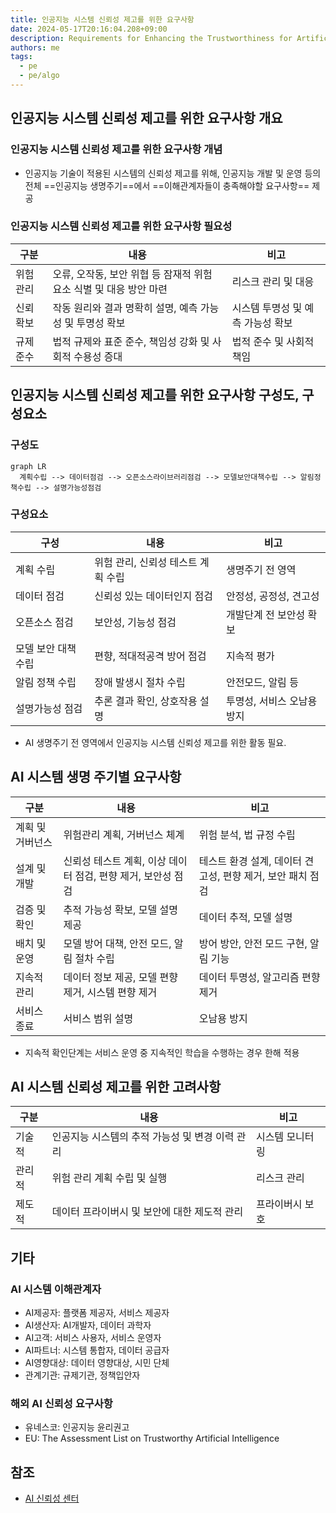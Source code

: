 ```yaml
---
title: 인공지능 시스템 신뢰성 제고를 위한 요구사항
date: 2024-05-17T20:16:04.208+09:00
description: Requirements for Enhancing the Trustworthiness for Artificial Intelligence Systems
authors: me
tags:
  - pe
  - pe/algo
---
```


## 인공지능 시스템 신뢰성 제고를 위한 요구사항 개요

### 인공지능 시스템 신뢰성 제고를 위한 요구사항 개념

- 인공지능 기술이 적용된 시스템의 신뢰성 제고를 위해, 인공지능 개발 및 운영 등의 전체 ==인공지능 생명주기==에서 ==이해관계자들이 충족해야할 요구사항== 제공

### 인공지능 시스템 신뢰성 제고를 위한 요구사항 필요성

| 구분 | 내용 | 비고 |
| --- | --- | --- |
| 위험 관리 | 오류, 오작동, 보안 위협 등 잠재적 위험 요소 식별 및 대응 방안 마련 | 리스크 관리 및 대응 |
| 신뢰 확보 | 작동 원리와 결과 명확히 설명, 예측 가능성 및 투명성 확보  | 시스템 투명성 및 예측 가능성 확보 |
| 규제 준수 | 법적 규제와 표준 준수, 책임성 강화 및 사회적 수용성 증대  | 법적 준수 및 사회적 책임 |

## 인공지능 시스템 신뢰성 제고를 위한 요구사항 구성도, 구성요소

### 구성도

```mermaid
graph LR
  계획수립 --> 데이터점검 --> 오픈소스라이브러리점검 --> 모델보안대책수립 --> 알림정책수립 --> 설명가능성점검
```

### 구성요소

| 구성 | 내용 | 비고  |
| --- | --- | -- |
| 계획 수립 | 위험 관리, 신뢰성 테스트 계획 수립 | 생명주기 전 영역 |
| 데이터 점검 | 신뢰성 있는 데이터인지 점검  | 안정성, 공정성, 견고성 |
| 오픈소스 점검 | 보안성, 기능성 점검 | 개발단계 전 보안성 확보 |
| 모델 보안 대책 수립 | 편향, 적대적공격 방어 점검 | 지속적 평가 |
| 알림 정책 수립 | 장애 발생시 절차 수립  | 안전모드, 알림 등 |
| 설명가능성 점검  | 추론 결과 확인, 상호작용 설명 | 투명성, 서비스 오남용 방지 |

- AI 생명주기 전 영역에서 인공지능 시스템 신뢰성 제고를 위한 활동 필요.

## AI 시스템 생명 주기별 요구사항

| 구분 | 내용 | 비고 |
| --- | --- | --- |
| 계획 및 거버넌스 | 위험관리 계획, 거버넌스 체계 | 위험 분석, 법 규정 수립 |
| 설계 및 개발 | 신뢰성 테스트 계획, 이상 데이터 점검, 편향 제거, 보안성 점검 | 테스트 환경 설계, 데이터 견고성, 편향 제거, 보안 패치 점검 |
| 검증 및 확인 | 추적 가능성 확보, 모델 설명 제공  | 데이터 추적, 모델 설명 |
| 배치 및 운영 | 모델 방어 대책, 안전 모드, 알림 절차 수립  | 방어 방안, 안전 모드 구현, 알림 기능 |
| 지속적 관리 | 데이터 정보 제공, 모델 편향 제거, 시스템 편향 제거  | 데이터 투명성, 알고리즘 편향 제거 |
| 서비스 종료 | 서비스 범위 설명 | 오남용 방지 |

- 지속적 확인단계는 서비스 운영 중 지속적인 학습을 수행하는 경우 한해 적용

## AI 시스템 신뢰성 제고를 위한 고려사항

| 구분 | 내용 | 비고 |
| --- | --- | --- |
| 기술적 | 인공지능 시스템의 추적 가능성 및 변경 이력 관리 | 시스템 모니터링 |
| 관리적 | 위험 관리 계획 수립 및 실행 | 리스크 관리 |
| 제도적 | 데이터 프라이버시 및 보안에 대한 제도적 관리 | 프라이버시 보호 |

## 기타

### AI 시스템 이해관계자

- AI제공자: 플랫폼 제공자, 서비스 제공자
- AI생산자: AI개발자, 데이터 과학자
- AI고객: 서비스 사용자, 서비스 운영자
- AI파트너: 시스템 통합자, 데이터 공급자
- AI영향대상: 데이터 영향대상, 시민 단체
- 관계기관: 규제기관, 정책입안자

### 해외 AI 신뢰성 요구사항

- 유네스코: 인공지능 윤리권고
- EU: The Assessment List on Trustworthy Artificial Intelligence

## 참조

- [AI 신뢰성 센터](https://aitrustops.or.kr/common/bbs/tcntr/selectBbs.do?bbs_seq=7661&sch_text=&currentPage=1)
